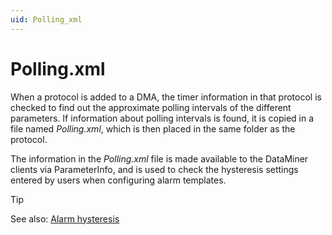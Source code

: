 ```yaml
---
uid: Polling_xml
---
```


# Polling.xml

When a protocol is added to a DMA, the timer information in that protocol is checked to find out the approximate polling intervals of the different parameters. If information about polling intervals is found, it is copied in a file named *Polling.xml*, which is then placed in the same folder as the protocol.

The information in the *Polling.xml* file is made available to the DataMiner clients via ParameterInfo, and is used to check the hysteresis settings entered by users when configuring alarm templates.

> [!TIP]
> See also:
> [Alarm hysteresis](xref:Alarm_hysteresis)
